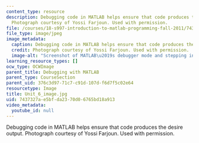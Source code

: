 ```yaml
---
content_type: resource
description: Debugging code in MATLAB helps ensure that code produces the desire output.
  Photograph courtesy of Yossi Farjoun. Used with permission.
file: /courses/18-s997-introduction-to-matlab-programming-fall-2011/7437327ae5bfda2370d06765bd18a913_Unit_6_image.jpg
file_type: image/jpeg
image_metadata:
  caption: Debugging code in MATLAB helps ensure that code produces the desire output.
  credit: Photograph courtesy of Yossi Farjoun. Used with permission.
  image-alt: "Screenshot of MATLAB\u2019s debugger mode and stepping into a function."
learning_resource_types: []
ocw_type: OCWImage
parent_title: Debugging with MATLAB
parent_type: CourseSection
parent_uid: 376c3d97-71c7-c91d-107d-f6d7f5c02e64
resourcetype: Image
title: Unit_6_image.jpg
uid: 7437327a-e5bf-da23-70d0-6765bd18a913
video_metadata:
  youtube_id: null
---
```

Debugging code in MATLAB helps ensure that code produces the desire output. Photograph courtesy of Yossi Farjoun. Used with permission.